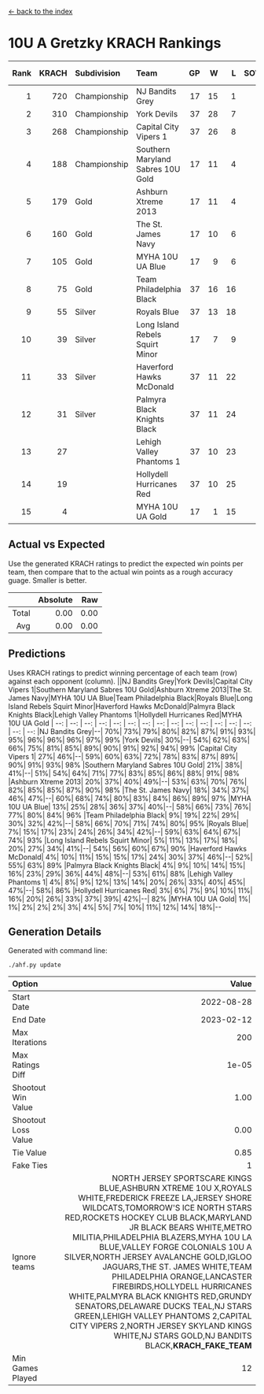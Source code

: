 [<- back to the index](readme.md)
# 10U A Gretzky KRACH Rankings
Rank|KRACH|Subdivision|Team|GP|W|L|SOW|SOL|T|SoS|Exp Wins|Win Diff
---:|---:|:---|:---|---:|---:|---:|---:|---:|---:|---:|---:|---:
1|720|Championship|NJ Bandits Grey|17|15|1|0|0|1|97|15.9|0.0
2|310|Championship|York Devils|37|28|7|0|1|1|131|28.9|0.0
3|268|Championship|Capital City Vipers 1|37|26|8|1|1|1|125|27.9|0.0
4|188|Championship|Southern Maryland Sabres 10U Gold|17|11|4|0|1|1|129|11.9|0.0
5|179|Gold|Ashburn Xtreme 2013|17|11|4|0|1|1|145|11.9|0.0
6|160|Gold|The St. James Navy|17|10|6|0|0|1|167|10.9|0.0
7|105|Gold|MYHA 10U UA Blue|17|9|6|1|0|1|102|10.9|0.0
8|75|Gold|Team Philadelphia Black|37|16|16|2|2|1|127|18.9|0.0
9|55|Silver|Royals Blue|37|13|18|4|1|1|103|17.9|0.0
10|39|Silver|Long Island Rebels Squirt Minor|17|7|9|0|0|1|136|7.9|0.0
11|33|Silver|Haverford Hawks McDonald|37|11|22|1|2|1|126|12.9|0.0
12|31|Silver|Palmyra Black Knights Black|37|11|24|1|0|1|130|12.9|0.0
13|27||Lehigh Valley Phantoms 1|37|10|23|1|2|1|166|11.9|0.0
14|19||Hollydell Hurricanes Red|37|10|25|1|0|1|117|11.9|0.0
15|4||MYHA 10U UA Gold|17|1|15|0|0|1|79|1.9|0.0

## Actual vs Expected
Use the generated KRACH ratings to predict the expected win points per team, then compare that to the actual win points as a rough accuracy guage. Smaller is better.

||Absolute|Raw
|---:|---:|---:
|Total|0.00|0.00
|Avg|0.00|0.00

## Predictions
Uses KRACH ratings to predict winning percentage of each team (row) against each opponent (column).
||NJ Bandits Grey|York Devils|Capital City Vipers 1|Southern Maryland Sabres 10U Gold|Ashburn Xtreme 2013|The St. James Navy|MYHA 10U UA Blue|Team Philadelphia Black|Royals Blue|Long Island Rebels Squirt Minor|Haverford Hawks McDonald|Palmyra Black Knights Black|Lehigh Valley Phantoms 1|Hollydell Hurricanes Red|MYHA 10U UA Gold
| --: | --: | --: | --: | --: | --: | --: | --: | --: | --: | --: | --: | --: | --: | --: | --: 
|NJ Bandits Grey|--| 70%| 73%| 79%| 80%| 82%| 87%| 91%| 93%| 95%| 96%| 96%| 96%| 97%| 99%
|York Devils| 30%|--| 54%| 62%| 63%| 66%| 75%| 81%| 85%| 89%| 90%| 91%| 92%| 94%| 99%
|Capital City Vipers 1| 27%| 46%|--| 59%| 60%| 63%| 72%| 78%| 83%| 87%| 89%| 90%| 91%| 93%| 98%
|Southern Maryland Sabres 10U Gold| 21%| 38%| 41%|--| 51%| 54%| 64%| 71%| 77%| 83%| 85%| 86%| 88%| 91%| 98%
|Ashburn Xtreme 2013| 20%| 37%| 40%| 49%|--| 53%| 63%| 70%| 76%| 82%| 85%| 85%| 87%| 90%| 98%
|The St. James Navy| 18%| 34%| 37%| 46%| 47%|--| 60%| 68%| 74%| 80%| 83%| 84%| 86%| 89%| 97%
|MYHA 10U UA Blue| 13%| 25%| 28%| 36%| 37%| 40%|--| 58%| 66%| 73%| 76%| 77%| 80%| 84%| 96%
|Team Philadelphia Black|  9%| 19%| 22%| 29%| 30%| 32%| 42%|--| 58%| 66%| 70%| 71%| 74%| 80%| 95%
|Royals Blue|  7%| 15%| 17%| 23%| 24%| 26%| 34%| 42%|--| 59%| 63%| 64%| 67%| 74%| 93%
|Long Island Rebels Squirt Minor|  5%| 11%| 13%| 17%| 18%| 20%| 27%| 34%| 41%|--| 54%| 56%| 60%| 67%| 90%
|Haverford Hawks McDonald|  4%| 10%| 11%| 15%| 15%| 17%| 24%| 30%| 37%| 46%|--| 52%| 55%| 63%| 89%
|Palmyra Black Knights Black|  4%|  9%| 10%| 14%| 15%| 16%| 23%| 29%| 36%| 44%| 48%|--| 53%| 61%| 88%
|Lehigh Valley Phantoms 1|  4%|  8%|  9%| 12%| 13%| 14%| 20%| 26%| 33%| 40%| 45%| 47%|--| 58%| 86%
|Hollydell Hurricanes Red|  3%|  6%|  7%|  9%| 10%| 11%| 16%| 20%| 26%| 33%| 37%| 39%| 42%|--| 82%
|MYHA 10U UA Gold|  1%|  1%|  2%|  2%|  2%|  3%|  4%|  5%|  7%| 10%| 11%| 12%| 14%| 18%|--

## Generation Details

Generated with command line:
```
./ahf.py update
```

| Option | Value |
| :----- | ----: |
| Start Date | 2022-08-28 |
| End Date | 2023-02-12 |
| Max Iterations | 200 |
| Max Ratings Diff | 1e-05 |
| Shootout Win Value | 1.00 |
| Shootout Loss Value | 0.00 |
| Tie Value | 0.85 |
| Fake Ties | 1 |
| Ignore teams | NORTH JERSEY SPORTSCARE KINGS BLUE,ASHBURN XTREME 10U X,ROYALS WHITE,FREDERICK FREEZE LA,JERSEY SHORE WILDCATS,TOMORROW'S ICE NORTH STARS RED,ROCKETS HOCKEY CLUB BLACK,MARYLAND JR BLACK BEARS WHITE,METRO MILITIA,PHILADELPHIA BLAZERS,MYHA 10U LA BLUE,VALLEY FORGE COLONIALS 10U A SILVER,NORTH JERSEY AVALANCHE GOLD,IGLOO JAGUARS,THE ST. JAMES WHITE,TEAM PHILADELPHIA ORANGE,LANCASTER FIREBIRDS,HOLLYDELL HURRICANES WHITE,PALMYRA BLACK KNIGHTS RED,GRUNDY SENATORS,DELAWARE DUCKS TEAL,NJ STARS GREEN,LEHIGH VALLEY PHANTOMS 2,CAPITAL CITY VIPERS 2,NORTH JERSEY SKYLAND KINGS WHITE,NJ STARS GOLD,NJ BANDITS BLACK,__KRACH_FAKE_TEAM__ |
| Min Games Played | 12 |

